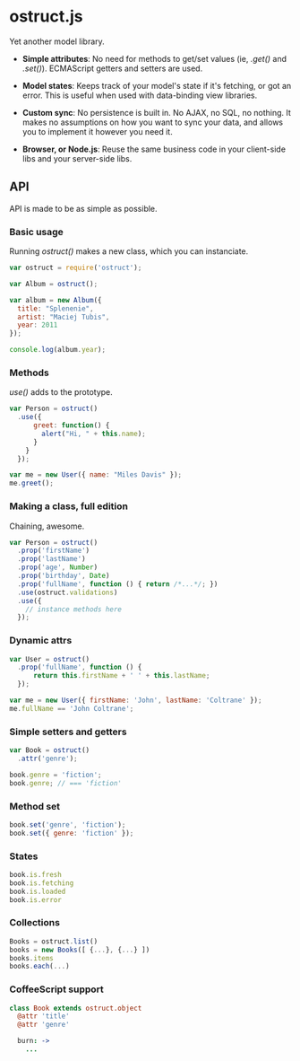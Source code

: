 # ostruct.js

Yet another model library.

- __Simple attributes__:
No need for methods to get/set values (ie, *.get()* and *.set()*).  ECMAScript 
getters and setters are used.

- __Model states__:
Keeps track of your model's state if it's fetching, or got an error. This is 
useful when used with data-binding view libraries.

- __Custom sync__:
No persistence is built in. No AJAX, no SQL, no nothing. It makes no assumptions 
on how you want to sync your data, and allows you to implement it however you 
need it.

- __Browser, or Node.js__:
Reuse the same business code in your client-side libs and your server-side libs.

## API

API is made to be as simple as possible.

### Basic usage

Running *ostruct()* makes a new class, which you can instanciate.

```js
var ostruct = require('ostruct');

var Album = ostruct();

var album = new Album({
  title: "Splenenie",
  artist: "Maciej Tubis",
  year: 2011
});

console.log(album.year);
```

### Methods

*use()* adds to the prototype.

```js
var Person = ostruct()
  .use({
      greet: function() {
        alert("Hi, " + this.name);
      }
    }
  });

var me = new User({ name: "Miles Davis" });
me.greet();
```

### Making a class, full edition

Chaining, awesome.

```js
var Person = ostruct()
  .prop('firstName')
  .prop('lastName')
  .prop('age', Number)
  .prop('birthday', Date)
  .prop('fullName', function () { return /*...*/; })
  .use(ostruct.validations)
  .use({
    // instance methods here
  });
```

### Dynamic attrs

```js
var User = ostruct()
  .prop('fullName', function () {
      return this.firstName + ' ' + this.lastName;
  });

var me = new User({ firstName: 'John', lastName: 'Coltrane' });
me.fullName == 'John Coltrane';
```

### Simple setters and getters

```js
var Book = ostruct()
  .attr('genre');

book.genre = 'fiction';
book.genre; // === 'fiction'
```

### Method set

```js
book.set('genre', 'fiction');
book.set({ genre: 'fiction' });
```

### States

```js
book.is.fresh
book.is.fetching
book.is.loaded
book.is.error
```

### Collections

```js
Books = ostruct.list()
books = new Books([ {...}, {...} ])
books.items
books.each(...)
```

### CoffeeScript support

```coffee
class Book extends ostruct.object
  @attr 'title'
  @attr 'genre'

  burn: ->
    ...
